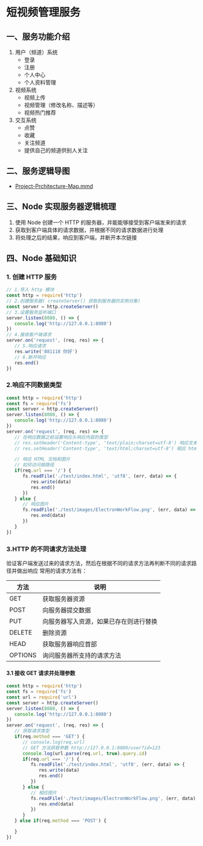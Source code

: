 #  短视频管理服务

## 一、服务功能介绍
1. 用户（频道）系统
   - 登录
   - 注册
   - 个人中心
   - 个人资料管理
2. 视频系统
    - 视频上传
    - 视频管理（修改名称、描述等）
    - 视频热门推荐
3. 交互系统
   - 点赞
   - 收藏
   - 关注频道
   - 提供自己的频道供别人关注


## 二、服务逻辑导图
- [Project-Prchitecture-Map.mmd](Project-Prchitecture-Map.mmd)


## 三、Node 实现服务器逻辑梳理
1. 使用 Node 创建一个 HTTP 的服务器，并能能够接受到客户端发来的请求
2. 获取到客户端具体的请求数据，并根据不同的请求数据进行处理
3. 将处理之后的结果，响应到客户端，并断开本次链接


## 四、Node 基础知识
### 1. 创建 HTTP 服务
```javascript
// 1.导入 http 模块
const http = require('http')
// 2.创建服务器( createServer() 获取到服务器的实例对象)
const server = http.createServer()
// 3.设置服务监听端口
server.listen(8080, () => {
   console.log('http://127.0.0.1:8080')
})
// 4.接收客户端请求
server.on('request', (req, res) => {
   // 5.响应请求
   res.write('881118 你好')
   // 6.断开响应
   res.end()
})
```

### 2.响应不同数据类型
```javascript
const http = require('http')
const fs = require('fs')
const server = http.createServer()
server.listen(8080, () => {
   console.log('http://127.0.0.1:8080')
})
server.on('request', (req, res) => {
   // 在响应数据之前设置响应头响应内容的类型
   // res.setHeader('Content-type', 'text/plain;charset=utf-8') 响应文本 res.end('hello')
   // res.setHeader('Content-type', 'text/html;charset=utf-8') 相应 html 标签 res.end('<h1>hello</h1>')

   // 响应 HTML 文档和图片
   // 如何访问根路径
   if(req.url === '/') {
      fs.readFile('./test/index.html', 'utf8', (err, data) => {
         res.write(data)
         res.end()
      })
   } else {
      // 响应图片
      fs.readFile('./test/images/ElectronWorkFlow.png', (err, data) => {
         res.end(data)
      })
   }
})
```

### 3.HTTP 的不同请求方法处理
验证客户端发送过来的请求方法，然后在根据不同的请求方法再判断不同的请求路径并做出响应
常用的请求方法有：

| 方法      | 说明                  |
|---------|---------------------|
| GET     | 获取服务器资源             |
| POST    | 向服务器提交数据            |
| PUT     | 向服务器写入资源，如果已存在则进行替换 |
| DELETE  | 删除资源                |
| HEAD    | 获取服务器响应首部           |
| OPTIONS | 询问服务器所支持的请求方法       |


#### 3.1 接收 GET 请求并处理参数
```javascript
const http = require('http')
const fs = require('fs')
const url = require('url')
const server = http.createServer()
server.listen(8080, () => {
   console.log('http://127.0.0.1:8080')
})
server.on('request', (req, res) => {
   // 获取请求类型
   if(req.method === 'GET') {
      // console.log(req.url)
      // GET 方法获取参数 http://127.0.0.1:8080/user?id=123
      console.log(url.parse(req.url, true).query.id)
      if(req.url === '/') {
         fs.readFile('./test/index.html', 'utf8', (err, data) => {
            res.write(data)
            res.end()
         })
      } else {
         // 相应图片
         fs.readFile('./test/images/ElectronWorkFlow.png', (err, data) => {
            res.end(data)
         })
      }
   } else if(req.method === 'POST') {

   }
})

```
